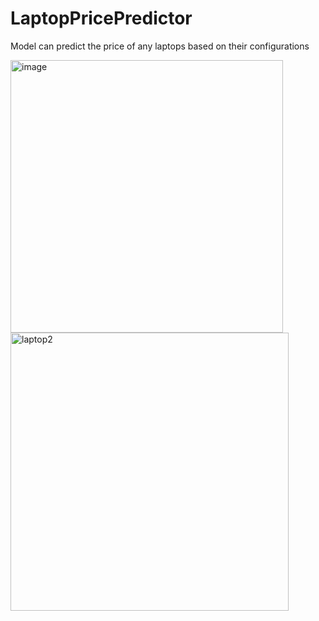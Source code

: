 # LaptopPricePredictor

Model can predict the price of any laptops based on their configurations 


<img width="436" alt="image" src="https://user-images.githubusercontent.com/65019778/155895829-dc3cdb9a-ea9b-4753-8616-9d091ac1769e.png">
<img width="445" alt="laptop2" src="https://user-images.githubusercontent.com/65019778/155895786-332f23cb-d964-4703-8c42-76c6f74d7efe.png">
